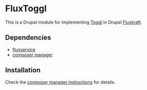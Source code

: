 # FluxToggl

This is a Drupal module for implementing [Toggl](https://www.toggl.com/) in 
Drupal [Fluxkraft](https://www.drupal.org/project/fluxkraft).

## Dependencies

* [fluxservice](https://www.drupal.org/project/fluxservice)
* [composer manager](https://www.drupal.org/project/composer_manager)

## Installation

Check the [composer manager instructions](https://github.com/cpliakas/composer-manager-docs/blob/master/README.md#installation) for details.


